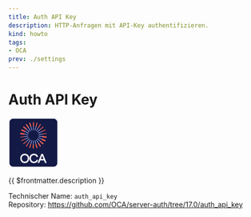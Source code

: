 ```yaml
---
title: Auth API Key
description: HTTP-Anfragen mit API-Key authentifizieren.
kind: howto
tags:
- OCA
prev: ./settings
---
```

# Auth API Key
![icon_oca_app](attachments/icon_oca_app.png)

{{ $frontmatter.description }}

Technischer Name: `auth_api_key`\
Repository: <https://github.com/OCA/server-auth/tree/17.0/auth_api_key>
